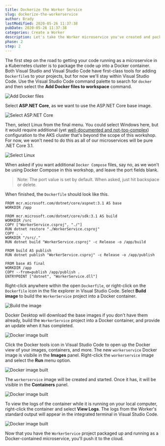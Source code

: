 ```yaml
---
title: Dockerize the Worker Service
slug: dockerize-the-workerservice
author: Brady
lastModified: 2020-05-26 11:37:38
pubDate: 2020-05-26 11:37:38
categories: Create a Worker
description: Let's take the Worker microservice you've created and package it into a Docker container.
phase: 2
step: 2
---
```


The first step on the road to getting your code running as a microservice in a Kubernetes cluster is to package the code up into a Docker container. Both Visual Studio and Visual Studio Code have first-class tools for adding `Dockerfile`s to your projects, but for now we'll stay within Visual Studio Code. Use the Visual Studio Code command palette to search for `docker` and then select the **Add Docker files to workspace** command.

![Add Docker files](media/add-docker-files-to-workspace.png)

Select **ASP.NET Core**, as we want to use the ASP.NET Core base image.

![Select ASP.NET Core](media/select-aspnet-core.png)

Then, select Linux from the final menu. You could select Windows here, but it would require additional (yet [well-documented and not-too-complex](https://docs.microsoft.com/en-us/azure/aks/windows-container-cli#add-a-windows-server-node-pool)) configuration to the AKS cluster that's beyond the scope of this workshop. For now, we won't need to do this as all of our microservices will be pure .NET Core 3.1.

![Select Linux](media/select-linux.png)

When asked if you want additional `Docker Compose` files, say no, as we won't be using Docker Compose in this workshop, and leave the port fields blank.

> Note: The port value is set by default. When asked, just hit backspace or delete.

When finished, the `Dockerfile` should look like this.

```docker
FROM mcr.microsoft.com/dotnet/core/aspnet:3.1 AS base
WORKDIR /app

FROM mcr.microsoft.com/dotnet/core/sdk:3.1 AS build
WORKDIR /src
COPY ["WorkerService.csproj", "./"]
RUN dotnet restore "./WorkerService.csproj"
COPY . .
WORKDIR "/src/."
RUN dotnet build "WorkerService.csproj" -c Release -o /app/build

FROM build AS publish
RUN dotnet publish "WorkerService.csproj" -c Release -o /app/publish

FROM base AS final
WORKDIR /app
COPY --from=publish /app/publish .
ENTRYPOINT ["dotnet", "WorkerService.dll"]
```

Right-click anywhere within the open `Dockerfile`, or right-click on the `Dockerfile` icon in the file explorer in Visual Studio Code. Select **Build image** to build the `WorkerService` project into a Docker container.

![Build the image](media/build-image.png)

Docker Desktop will download the base images if you don't have them already, build the `WorkerService` project into a Docker container, and provide an update when it has completed.

![Docker image built](media/built-image.png)

Click the Docker tools icon in Visual Studio Code to open up the Docker view of your images, containers, and more. The new `workerservice` Docker image is visibile in the **Images** panel. Right-click the `workerservice` image and select the **Run** menu option.

![Docker image built](media/run-the-image.png)

The `workerservice` image will be created and started. Once it has, it will be visible in the **Containers** panel.


![Docker image built](media/worker-running.png)

To view the logs of the container while it is running on your local computer, right-click the container and select **View Logs**. The logs from the Worker's standard output will appear in the integrated terminal in Visual Studio Code.

![Docker image built](media/view-logs.png)

Now that you have the `WorkerService` project packaged up and running as a Docker-contained microservice, you'll push it to the cloud.